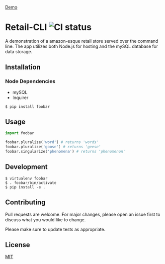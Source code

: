 [Demo](https://youtu.be/25CyNo-OPio)

# Retail-CLI ![CI status](https://img.shields.io/badge/build-passing-brightgreen.svg)

A demonstration of a amazon-esque retail store served over the command line. The app utilizes both Node.js for hosting and the mySQL database for data storage.

## Installation

### Node Dependencies
* mySQL
* Inquirer

`$ pip install foobar`

## Usage

```python
import foobar

foobar.pluralize('word') # returns 'words'
foobar.pluralize('goose') # returns 'geese'
foobar.singularize('phenomena') # returns 'phenomenon'
```

## Development
```
$ virtualenv foobar
$ . foobar/bin/activate
$ pip install -e .
```

## Contributing
Pull requests are welcome. For major changes, please open an issue first to discuss what you would like to change.

Please make sure to update tests as appropriate.

## License
[MIT](https://choosealicense.com/licenses/mit/)
